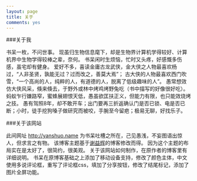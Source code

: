 ```yaml
---
layout: page
title: 关于
comments: yes
---
```


###关于我

书呆一枚，不问世事。
现虽归生物信息麾下，却是生物界计算机学得较好、计算机界中生物学得较棒之辈，奈何。
书呆闲时生烦恼，忙时又头疼，好感慨多伤感，虽宅却有健身。
爱好不多，喜读金庸古龙武侠，金大侠之人物最喜欢杨过，“人非圣贤，孰能无过？过而改之，善莫大焉”； 古大侠的人物最喜欢西门吹雪，“一个高尚的人，纯粹的人，有道德的人，脱离了低级趣味的人”。
愚常想效仿大侠风采，倏来倏去，于野外或林中烤鸡烤野兔吃（书中描写的好像很好吃）。
蚂蚁乍行嫌路窄，蜜蜂展翅恨天低，愚虽欲匡扶正义，但能力有限，也只能效烧烤之技。
愚有驾照8年，却不敢开车；出门要再三折返确认门是否已锁、电是否已断；小时，徒手挖狗嗓子做研究而被咬，手腕至今留疤；极易无聊，好找乐子。

###关于该网站

此间网址 <http://yanshuo.name> 为书呆吐槽之所在，己见愚浅，不妄图语出惊人，但求言之有物。
该博客主题基于[谢益辉](http://yihui.name)的博客修改而得。
因为这个主题的布局实在是太好了，很简约，很美观。
关于该网站如何制作，在原作者的博客里有详细说明。
书呆在原博客基础之上添加了移动设备支持，修改了颜色主体，中文使用多说评论框，重写了评论框css，填加了分享按钮，修改了结尾标记，添加了图片全屏功能。
